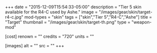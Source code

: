 +++
date = "2015-12-09T15:54:33-05:00"
description = "Tier 5 skin available for the R4-C used by Ashe."
image = "/images/gear/skin/target-r4-c.jpg"
mod-types = "skin"
tags = ["skin","Tier 5","R4-C","Ashe"]
title = "Target"
thumbnail = "/images/gear/skin/target-th.png"
type = "weapon-mod"

[cost]
  renown = ""
  credits = "720"
  units = ""

[images]
  alt = ""
  src = ""
+++
